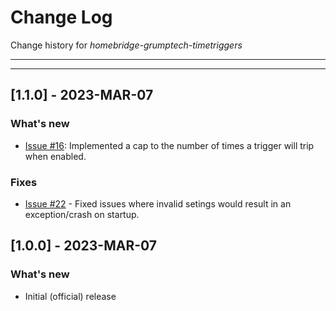 # Change Log
Change history for _homebridge-grumptech-timetriggers_

---
---

## [1.1.0] - 2023-MAR-07
### What's new
- [Issue #16](https://github.com/pricemi115/homebridge-grumptech-timetriggers/issues/16): Implemented a cap to the number of times a trigger will trip when enabled.

### Fixes
- [Issue #22](https://github.com/pricemi115/homebridge-grumptech-timetriggers/issues/22) - Fixed issues where invalid setings would result in an exception/crash on startup.

## [1.0.0] - 2023-MAR-07
### What's new
- Initial (official) release
